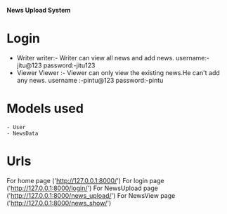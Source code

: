 **News Upload System**

Login
==========
  - Writer
        writer:- Writer can view all news and add news.
        username:-jitu@123
        password:-jitu123
  - Viewer
        Viewer :- Viewer can only view the existing news.He can't add any news.
        username :-pintu@123
        password:-pintu

Models used
=============
    - User
    - NewsData

Urls
=======
For home page ('http://127.0.0.1:8000/')
For login page ('http://127.0.0.1:8000/login/')
For NewsUpload page ('http://127.0.0.1:8000/news_upload/')
For NewsView page ('http://127.0.0.1:8000/news_show/')